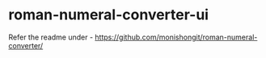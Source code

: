 # roman-numeral-converter-ui

Refer the readme under - https://github.com/monishongit/roman-numeral-converter/
